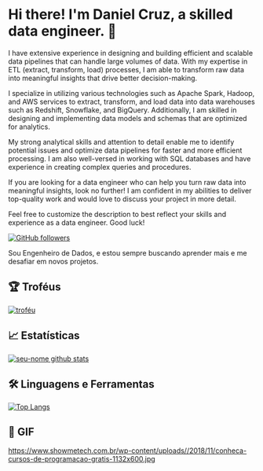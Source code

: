 # Hi there! I'm Daniel Cruz, a skilled data engineer. 👋

I have extensive experience in designing and building efficient and scalable data pipelines that can handle large volumes of data. With my expertise in ETL (extract, transform, load) processes, I am able to transform raw data into meaningful insights that drive better decision-making.

I specialize in utilizing various technologies such as Apache Spark, Hadoop, and AWS services to extract, transform, and load data into data warehouses such as Redshift, Snowflake, and BigQuery. Additionally, I am skilled in designing and implementing data models and schemas that are optimized for analytics.

My strong analytical skills and attention to detail enable me to identify potential issues and optimize data pipelines for faster and more efficient processing. I am also well-versed in working with SQL databases and have experience in creating complex queries and procedures.

If you are looking for a data engineer who can help you turn raw data into meaningful insights, look no further! I am confident in my abilities to deliver top-quality work and would love to discuss your project in more detail.

Feel free to customize the description to best reflect your skills and experience as a data engineer. Good luck!

[![GitHub followers](https://img.shields.io/github/followers/DanielCruzDataEngineer.svg?style=social)](https://github.com/DanielCruzDataEngineer?tab=followers)

Sou Engenheiro de Dados, e estou sempre buscando aprender mais e me desafiar em novos projetos. 

## 🏆 Troféus

[![troféu](https://github-profile-trophy.vercel.app/?username=DanielCruzDataEngineer)](https://github.com/DanielCruzDataEngineer/github-profile-trophy)

## 📈 Estatísticas

[![seu-nome github stats](https://github-readme-stats.vercel.app/api?username=DanielCruzDataEngineer&show_icons=true&theme=radical)](https://github.com/DanielCruzDataEngineer)

## 🛠️ Linguagens e Ferramentas

[![Top Langs](https://github-readme-stats.vercel.app/api/top-langs/?username=DanielCruzDataEngineer&layout=compact)](https://github.com/DanielCruzDataEngineer)

## 🎥 GIF

https://www.showmetech.com.br/wp-content/uploads//2018/11/conheca-cursos-de-programacao-gratis-1132x600.jpg


